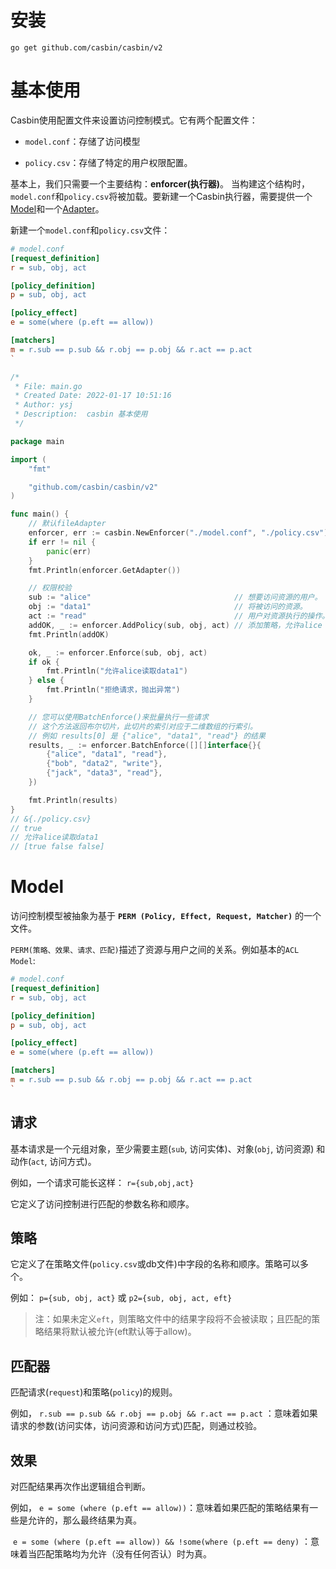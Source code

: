 # 安装

```shell
go get github.com/casbin/casbin/v2
```

# 基本使用

Casbin使用配置文件来设置访问控制模式。它有两个配置文件：

* `model.conf`：存储了访问模型

* `policy.csv`：存储了特定的用户权限配置。

 基本上，我们只需要一个主要结构：**enforcer(执行器)**。 当构建这个结构时，`model.conf`和`policy.csv`将被加载。要新建一个Casbin执行器，需要提供一个[Model](https://casbin.org/docs/zh-CN/supported-models)和一个[Adapter](https://casbin.org/docs/zh-CN/adapters)。

新建一个`model.conf`和`policy.csv`文件：

```ini
# model.conf
[request_definition]
r = sub, obj, act

[policy_definition]
p = sub, obj, act

[policy_effect]
e = some(where (p.eft == allow))

[matchers]
m = r.sub == p.sub && r.obj == p.obj && r.act == p.act
`
```

```go
/*
 * File: main.go
 * Created Date: 2022-01-17 10:51:16
 * Author: ysj
 * Description:  casbin 基本使用
 */

package main

import (
	"fmt"

	"github.com/casbin/casbin/v2"
)

func main() {
	// 默认fileAdapter
	enforcer, err := casbin.NewEnforcer("./model.conf", "./policy.csv")
	if err != nil {
		panic(err)
	}
	fmt.Println(enforcer.GetAdapter())

	// 权限校验
	sub := "alice"                                // 想要访问资源的用户。
	obj := "data1"                                // 将被访问的资源。
	act := "read"                                 // 用户对资源执行的操作。
	addOK, _ := enforcer.AddPolicy(sub, obj, act) // 添加策略，允许alice read data1
	fmt.Println(addOK)

	ok, _ := enforcer.Enforce(sub, obj, act)
	if ok {
		fmt.Println("允许alice读取data1")
	} else {
		fmt.Println("拒绝请求，抛出异常")
	}

	// 您可以使用BatchEnforce()来批量执行一些请求
	// 这个方法返回布尔切片，此切片的索引对应于二维数组的行索引。
	// 例如 results[0] 是 {"alice", "data1", "read"} 的结果
	results, _ := enforcer.BatchEnforce([][]interface{}{
		{"alice", "data1", "read"},
		{"bob", "data2", "write"},
		{"jack", "data3", "read"},
	})

	fmt.Println(results)
}
// &{./policy.csv}
// true
// 允许alice读取data1
// [true false false]
```

# Model

访问控制模型被抽象为基于 **`PERM (Policy, Effect, Request, Matcher)`** 的一个文件。

`PERM(策略、效果、请求、匹配)`描述了资源与用户之间的关系。例如基本的`ACL Model`:

```ini
# model.conf
[request_definition]
r = sub, obj, act

[policy_definition]
p = sub, obj, act

[policy_effect]
e = some(where (p.eft == allow))

[matchers]
m = r.sub == p.sub && r.obj == p.obj && r.act == p.act
`
```

## 请求

基本请求是一个元组对象，至少需要主题(`sub`, 访问实体)、对象(`obj`, 访问资源) 和动作(`act`, 访问方式)。

例如，一个请求可能长这样： `r={sub,obj,act}`

它定义了访问控制进行匹配的参数名称和顺序。

## 策略

它定义了在策略文件(`policy.csv`或db文件)中字段的名称和顺序。策略可以多个。

例如： `p={sub, obj, act}` 或 `p2={sub, obj, act, eft}`

> 注：如果未定义`eft`，则策略文件中的结果字段将不会被读取；且匹配的策略结果将默认被允许(eft默认等于allow)。

## 匹配器

匹配请求(`request`)和策略(`policy`)的规则。

例如， `r.sub == p.sub && r.obj == p.obj && r.act == p.act` ：意味着如果请求的参数(访问实体，访问资源和访问方式)匹配，则通过校验。

## 效果

对匹配结果再次作出逻辑组合判断。

例如， `e = some (where (p.eft == allow))`：意味着如果匹配的策略结果有一些是允许的，那么最终结果为真。

 `e = some (where (p.eft == allow)) && !some(where (p.eft == deny)` ：意味着当匹配策略均为允许（没有任何否认）时为真。


